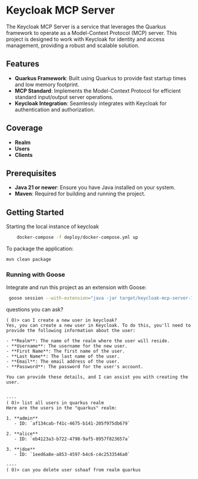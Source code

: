 # Keycloak MCP Server

The Keycloak MCP Server is a service that leverages the Quarkus framework to operate as a Model-Context Protocol (MCP) server. This project is designed to work with Keycloak for identity and access management, providing a robust and scalable solution.

## Features

- **Quarkus Framework**: Built using Quarkus to provide fast startup times and low memory footprint.
- **MCP Standard**: Implements the Model-Context Protocol for efficient standard input/output server operations.
- **Keycloak Integration**: Seamlessly integrates with Keycloak for authentication and authorization.

## Coverage
- **Realm**
- **Users**
- **Clients**


## Prerequisites

- **Java 21 or newer**: Ensure you have Java installed on your system.
- **Maven**: Required for building and running the project.

## Getting Started

Starting the local instance of keycloak

```bash
    docker-compose -f deploy/docker-compose.yml up
```

To package the application:

```bash
mvn clean package
```

### Running with Goose

Integrate and run this project as an extension with Goose:

```bash
 goose session --with-extension="java -jar target/keycloak-mcp-server-1.0.0-SNAPSHOT-runner.jar" 
```

questions you can ask?
```
( O)> can I create a new user in keycloak?
Yes, you can create a new user in Keycloak. To do this, you'll need to provide the following information about the user:

- **Realm**: The name of the realm where the user will reside.
- **Username**: The username for the new user.
- **First Name**: The first name of the user.
- **Last Name**: The last name of the user.
- **Email**: The email address of the user.
- **Password**: The password for the user's account.

You can provide these details, and I can assist you with creating the user.


----
( O)> list all users in quarkus realm
Here are the users in the "quarkus" realm:

1. **admin**
   - ID: `af134cab-f41c-4675-b141-205f975db679`

2. **alice**
   - ID: `eb4123a3-b722-4798-9af5-8957f823657a`

3. **jdoe**
   - ID: `1eed6a8e-a853-4597-b4c6-c4c2533546a0`

----
( O)> can you delete user sshaaf from realm quarkus

```
